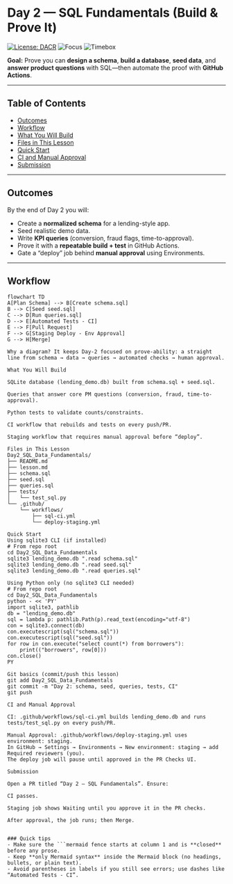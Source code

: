 # Day 2 — SQL Fundamentals (Build & Prove It)

[![License: DACR](https://img.shields.io/badge/License-DACR-blue.svg)](../LICENSE.md)
![Focus](https://img.shields.io/badge/Focus-SQL%20%7C%20SQLite%20%7C%20GitHub%20Actions-2E8B57)
![Timebox](https://img.shields.io/badge/Time-120%E2%80%93180%20min-informational)

**Goal:** Prove you can **design a schema**, **build a database**, **seed data**, and **answer product questions** with SQL—then automate the proof with **GitHub Actions**.

---

## Table of Contents
- [Outcomes](#outcomes)
- [Workflow](#workflow)
- [What You Will Build](#what-you-will-build)
- [Files in This Lesson](#files-in-this-lesson)
- [Quick Start](#quick-start)
- [CI and Manual Approval](#ci-and-manual-approval)
- [Submission](#submission)

---

## Outcomes
By the end of Day 2 you will:
- Create a **normalized schema** for a lending-style app.
- Seed realistic demo data.
- Write **KPI queries** (conversion, fraud flags, time-to-approval).
- Prove it with a **repeatable build + test** in GitHub Actions.
- Gate a “deploy” job behind **manual approval** using Environments.

---

## Workflow
```mermaid
flowchart TD
A[Plan Schema] --> B[Create schema.sql]
B --> C[Seed seed.sql]
C --> D[Run queries.sql]
D --> E[Automated Tests - CI]
E --> F[Pull Request]
F --> G[Staging Deploy - Env Approval]
G --> H[Merge]

Why a diagram? It keeps Day-2 focused on prove-ability: a straight line from schema → data → queries → automated checks → human approval.

What You Will Build

SQLite database (lending_demo.db) built from schema.sql + seed.sql.

Queries that answer core PM questions (conversion, fraud, time-to-approval).

Python tests to validate counts/constraints.

CI workflow that rebuilds and tests on every push/PR.

Staging workflow that requires manual approval before “deploy”.

Files in This Lesson
Day2_SQL_Data_Fundamentals/
├── README.md
├── lesson.md
├── schema.sql
├── seed.sql
├── queries.sql
├── tests/
│   └── test_sql.py
└── .github/
    └── workflows/
        ├── sql-ci.yml
        └── deploy-staging.yml

Quick Start
Using sqlite3 CLI (if installed)
# From repo root
cd Day2_SQL_Data_Fundamentals
sqlite3 lending_demo.db ".read schema.sql"
sqlite3 lending_demo.db ".read seed.sql"
sqlite3 lending_demo.db ".read queries.sql"

Using Python only (no sqlite3 CLI needed)
# From repo root
cd Day2_SQL_Data_Fundamentals
python - << 'PY'
import sqlite3, pathlib
db = "lending_demo.db"
sql = lambda p: pathlib.Path(p).read_text(encoding="utf-8")
con = sqlite3.connect(db)
con.executescript(sql("schema.sql"))
con.executescript(sql("seed.sql"))
for row in con.execute("select count(*) from borrowers"):
    print(("borrowers", row[0]))
con.close()
PY

Git basics (commit/push this lesson)
git add Day2_SQL_Data_Fundamentals
git commit -m "Day 2: schema, seed, queries, tests, CI"
git push

CI and Manual Approval

CI: .github/workflows/sql-ci.yml builds lending_demo.db and runs tests/test_sql.py on every push/PR.

Manual Approval: .github/workflows/deploy-staging.yml uses environment: staging.
In GitHub → Settings → Environments → New environment: staging → add Required reviewers (you).
The deploy job will pause until approved in the PR Checks UI.

Submission

Open a PR titled “Day 2 – SQL Fundamentals”. Ensure:

CI passes.

Staging job shows Waiting until you approve it in the PR checks.

After approval, the job runs; then Merge.


### Quick tips
- Make sure the ```mermaid fence starts at column 1 and is **closed** before any prose.
- Keep **only Mermaid syntax** inside the Mermaid block (no headings, bullets, or plain text).
- Avoid parentheses in labels if you still see errors; use dashes like “Automated Tests - CI”.
